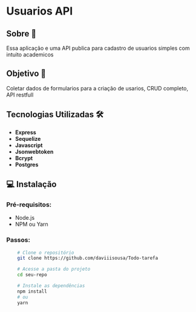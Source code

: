 # Usuarios API

## Sobre 📃

Essa aplicação e uma API publica para cadastro de usuarios simples com intuito academicos

## Objetivo 🎯

Coletar dados de formularios para a criação de usarios, CRUD completo, API restfull

## Tecnologias Utilizadas 🛠️

- **Express**
- **Sequelize**
- **Javascript**
- **Jsonwebtoken**
- **Bcrypt**
- **Postgres**

## 💻 Instalação

### Pré-requisitos:

- Node.js
- NPM ou Yarn

### Passos:

```bash
    # Clone o repositório
    git clone https://github.com/daviiisousa/Todo-tarefa

    # Acesse a pasta do projeto
    cd seu-repo

    # Instale as dependências
    npm install
    # ou
    yarn
```

